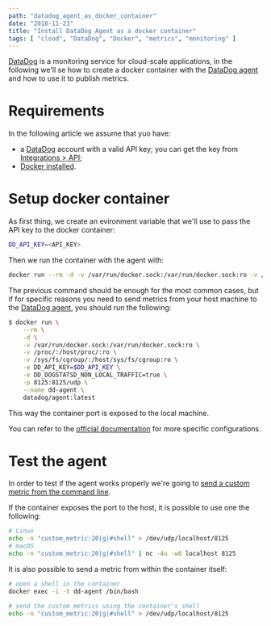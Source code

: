 ```yaml
---
path: "datadog_agent_as_docker_container"
date: "2018-11-23"
title: "Install DataDog Agent as a docker container"
tags: [ "cloud", "DataDog", "Docker", "metrics", "monitoring" ]
---
```


[DataDog](https://www.datadoghq.com/) is a monitoring service for cloud-scale applications, in the following we'll se how to create a docker container with the [DataDog agent](https://docs.datadoghq.com/agent/?tab=agentv6) and how to use it to publish metrics.

# Requirements

In the following article we assume that yuo have:

* a [DataDog](https://www.datadoghq.com/) account with a valid API key; you can get the key from [Integrations > API](https://app.datadoghq.com/account/settings#api);
* [Docker installed](https://docs.docker.com/install/).

# Setup docker container

As first thing, we create an evironment variable that we'll use to pass the API key to the docker container:

```bash
DD_API_KEY=<API_KEY>
```

Then we run the container with the agent with:

```bash
docker run --rm -d -v /var/run/docker.sock:/var/run/docker.sock:ro -v /proc/:/host/proc/:ro -v /sys/fs/cgroup/:/host/sys/fs/cgroup:ro -e DD_API_KEY=$DD_API_KEY --name dd-agent datadog/agent:latest
```

The previous command should be enough for the most common cases, but if for specific reasons you need to send metrics from your host machine to the [DataDog agent](https://docs.datadoghq.com/agent/?tab=agentv6), you should run the following:

```bash
$ docker run \
    --rm \
    -d \
    -v /var/run/docker.sock:/var/run/docker.sock:ro \
    -v /proc/:/host/proc/:ro \
    -v /sys/fs/cgroup/:/host/sys/fs/cgroup:ro \
    -e DD_API_KEY=$DD_API_KEY \
    -e DD_DOGSTATSD_NON_LOCAL_TRAFFIC=true \
    -p 8125:8125/udp \
    --name dd-agent \
    datadog/agent:latest
```

This way the container port is exposed to the local machine.

You can refer to the [official documentation](https://docs.datadoghq.com/agent/basic_agent_usage/docker/) for more specific configurations.

# Test the agent

In order to test if the agent works properly we're going to [send a custom metric from the command line](https://help.datadoghq.com/hc/en-us/articles/206441345-Send-metrics-and-events-using-dogstatsd-and-the-shell).

If the container exposes the port to the host, it is possible to use one the following:

```bash
# Linux
echo -n "custom_metric:20|g|#shell" > /dev/udp/localhost/8125
# macOS
echo -n "custom_metric:20|g|#shell" | nc -4u -w0 localhost 8125
```

It is also possible to send a metric from within the container itself:

```bash
# open a shell in the container
docker exec -i -t dd-agent /bin/bash

# send the custom metrics using the container's shell
echo -n "custom_metric:20|g|#shell" > /dev/udp/localhost/8125
```
